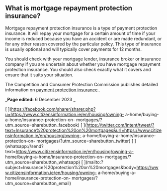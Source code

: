 ##  What is mortgage repayment protection insurance?

Mortgage repayment protection insurance is a type of payment protection
insurance. It will repay your mortgage for a certain amount of time if your
income is reduced because you have an accident or are made redundant, or for
any other reason covered by the particular policy. This type of insurance is
usually optional and will typically cover payments for 12 months.

You should check with your mortgage lender, insurance broker or insurance
company if you are uncertain about whether you have mortgage repayment
protection insurance. You should also check exactly what it covers and ensure
that it suits your situation.

The Competition and Consumer Protection Commission publishes detailed
information on [ payment protection insurance
](https://www.ccpc.ie/consumers/money/insurance/payment-protection-insurance/)
.

_**Page edited:** 6 December 2023 _

[
](https://facebook.com/sharer/sharer.php?u=https://www.citizensinformation.ie/en/housing/owning-
a-home/buying-a-home/insurance-protection-on-
mortgages/?utm_source=sharebutton_facebook) [
](https://twitter.com/intent/tweet/?text=Insurance%20protection%20on%20mortgages&url=https://www.citizensinformation.ie/en/housing/owning-
a-home/buying-a-home/insurance-protection-on-
mortgages/?utm_source=sharebutton_twitter) [
](whatsapp://send?text=https://www.citizensinformation.ie/en/housing/owning-a-
home/buying-a-home/insurance-protection-on-
mortgages/?utm_source=sharebutton_whatsapp) [
](mailto:?subject=Insurance%20protection%20on%20mortgages&body=https://www.citizensinformation.ie/en/housing/owning-
a-home/buying-a-home/insurance-protection-on-
mortgages/?utm_source=sharebutton_email) [ ](javascript:void\(0\))
